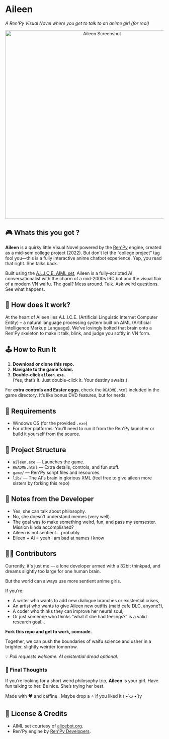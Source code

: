 # Aileen  
*A Ren'Py Visual Novel where you get to talk to an anime girl (for real)*

<p align="center">
  <img src="https://github.com/user-attachments/assets/9445161b-6c09-4113-8e1c-63baed068ca0" alt="Aileen Screenshot" width="600"/>
</p>

## 🎮 Whats this you got ?

**Aileen** is a quirky little Visual Novel powered by the [Ren'Py](https://www.renpy.org/) engine, created as a mid-sem college project (2022). But don’t let the “college project” tag fool you—this is a fully interactive anime chatbot experience. Yep, you read that right. She talks back.  

Built using the [A.L.I.C.E. AIML set](http://www.alicebot.org/aiml.html), Aileen is a fully-scripted AI conversationalist with the charm of a mid-2000s IRC bot and the visual flair of a modern VN waifu. The goal? Mess around. Talk. Ask weird questions. See what happens.

## 🧠 How does it work?

At the heart of Aileen lies A.L.I.C.E. (Artificial Linguistic Internet Computer Entity) – a natural language processing system built on AIML (Artificial Intelligence Markup Language). We've lovingly bolted that brain onto a Ren'Py skeleton to make it talk, blink, and judge you softly in VN form.

## 🕹️ How to Run It

1. **Download or clone this repo.**  
2. **Navigate to the game folder.**
3. **Double-click `aileen.exe`.**  
   (Yes, that’s it. Just double-click it. Your destiny awaits.)

For **extra controls and Easter eggs**, check the `README.html` included in the game directory. It’s like bonus DVD features, but for nerds.

## 💾 Requirements

- Windows OS (for the provided `.exe`)
- For other platforms: You’ll need to run it from the Ren'Py launcher or build it yourself from the source.

## 📁 Project Structure

- `aileen.exe` — Launches the game.
- `README.html` — Extra details, controls, and fun stuff.
- `game/` — Ren'Py script files and resources.
- `lib/` — The AI's brain in glorious XML (feel free to give aileen more sisters by forking this repo)

## 👾 Notes from the Developer

- Yes, she can talk about philosophy.
- No, she doesn’t understand memes (very well).
- The goal was to make something weird, fun, and pass my semsester. Mission kinda accomplished?
- Aileen is not sentient... probably.
- Eileen + Ai = yeah i am bad at names i know 

## 👩‍💻 Contributors

Currently, it's just me — a lone developer armed with a 32bit thinkpad, and dreams slightly too large for one human brain.

But the world can always use more sentient anime girls.

If you’re:

- A writer who wants to add new dialogue branches or existential crises,
- An artist who wants to give Aileen new outfits (maid cafe DLC, anyone?),
- A coder who thinks they can improve her neural soul,
- Or just someone who thinks “what if she had feelings?” is a valid research goal...

**Fork this repo and get to work, comrade.**

Together, we can push the boundaries of waifu science and usher in a brighter, slightly weirder tomorrow.  

💡 *Pull requests welcome. AI existential dread optional.*

### 💬 Final Thoughts

If you’re looking for a short weird philosophy trip, **Aileen** is your girl. 
Have fun talking to her. Be nice. She’s trying her best.

Made with ❤️ and caffine . Maybe drop a ⭐ if you liked it ( •̀ ω •́ )y 

## 📜 License & Credits

- AIML set courtesy of [alicebot.org](http://www.alicebot.org).
- Ren'Py engine by [Ren'Py Developers](https://www.renpy.org/).
  

